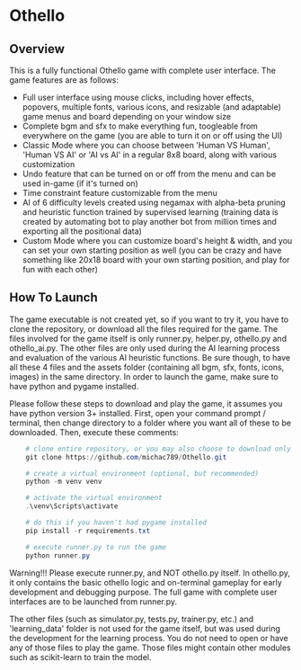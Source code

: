 # Othello

## Overview

This is a fully functional Othello game with complete user interface. The game features are as follows:

- Full user interface using mouse clicks, including hover effects, popovers, multiple fonts, various icons, and resizable (and adaptable) game menus and board depending on your window size
- Complete bgm and sfx to make everything fun, toogleable from everywhere on the game (you are able to turn it on or off using the UI)
- Classic Mode where you can choose between 'Human VS Human', 'Human VS AI' or 'AI vs AI' in a regular 8x8 board, along with various customization
- Undo feature that can be turned on or off from the menu and can be used in-game (if it's turned on)
- Time constraint feature customizable from the menu
- AI of 6 difficulty levels created using negamax with alpha-beta pruning and heuristic function trained by supervised learning (training data is created by automating bot to play another bot from million times and exporting all the positional data)
- Custom Mode where you can customize board's height & width, and you can set your own starting position as well (you can be crazy and have something like 20x18 board with your own starting position, and play for fun with each other)

## How To Launch

The game executable is not created yet, so if you want to try it, you have to clone the repository, or download all the files required for the game. The files involved for the game itself is only runner.py, helper.py, othello.py and othello_ai.py. The other files are only used during the AI learning process and evaluation of the various AI heuristic functions. Be sure though, to have all these 4 files and the assets folder (containing all bgm, sfx, fonts, icons, images) in the same directory. In order to launch the game, make sure to have python and pygame installed.

Please follow these steps to download and play the game, it assumes you have python version 3+ installed. First, open your command prompt / terminal, then change directory to a folder where you want all of these to be downloaded. Then, execute these comments:

```powershell
    # clone entire repository, or you may also choose to download only the files needed
    git clone https://github.com/michac789/Othello.git

    # create a virtual environment (optional, but recommended)
    python -m venv venv

    # activate the virtual environment
    .\venv\Scripts\activate

    # do this if you haven't had pygame installed
    pip install -r requirements.txt

    # execute runner.py to run the game
    python runner.py
```

Warning!!! Please execute runner.py, and NOT othello.py itself. In othello.py, it only contains the basic othello logic and on-terminal gameplay for early development and debugging purpose. The full game with complete user interfaces are to be launched from runner.py.

The other files (such as simulator.py, tests.py, trainer.py, etc.) and 'learning_data' folder is not used for the game itself, but was used during the development for the learning process. You do not need to open or have any of those files to play the game. Those files might contain other modules such as scikit-learn to train the model.
